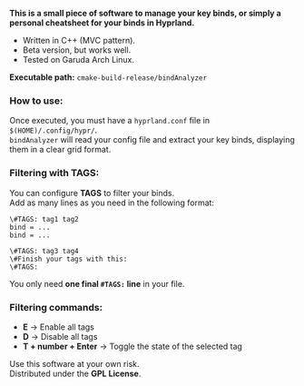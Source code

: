 **This is a small piece of software to manage your key binds, or simply a personal cheatsheet for your binds in Hyprland.**

- Written in C++ (MVC pattern).
- Beta version, but works well.
- Tested on Garuda Arch Linux.

**Executable path:** `cmake-build-release/bindAnalyzer`

### How to use:

Once executed, you must have a `hyprland.conf` file in `$(HOME)/.config/hypr/`.  
`bindAnalyzer` will read your config file and extract your key binds, displaying them in a clear grid format.

### Filtering with TAGS:

You can configure **TAGS** to filter your binds.  
Add as many lines as you need in the following format:

```
\#TAGS: tag1 tag2  
bind = ...  
bind = ...  

\#TAGS: tag3 tag4  
\#Finish your tags with this:  
\#TAGS:
```

You only need **one final `#TAGS:` line** in your file.
### Filtering commands:

- **E** → Enable all tags
- **D** → Disable all tags
- **T + number + Enter** → Toggle the state of the selected tag

Use this software at your own risk.  
Distributed under the **GPL License**.